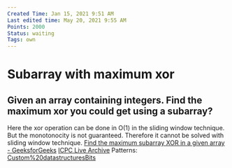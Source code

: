 ```yaml
---
Created Time: Jan 15, 2021 9:51 AM
Last edited time: May 20, 2021 9:55 AM
Points: 2000
Status: waiting
Tags: own
---
```


# Subarray with maximum xor

Given an array containing integers. Find the maximum xor you could get using a subarray?
---
Here the xor operation can be done in O(1) in the sliding window technique. But the monotonocity is not guaranteed. Therefore it cannot be solved with sliding window technique. 
[Find the maximum subarray XOR in a given array - GeeksforGeeks](https://www.geeksforgeeks.org/find-the-maximum-subarray-xor-in-a-given-array/)
[ICPC Live Archive](https://icpcarchive.ecs.baylor.edu/index.php?option=com_onlinejudge&Itemid=8&page=show_problem&problem=2683)
Patterns: [Custom%20datastructures](Custom%20datastructures.md)[Bits](Bits.md)